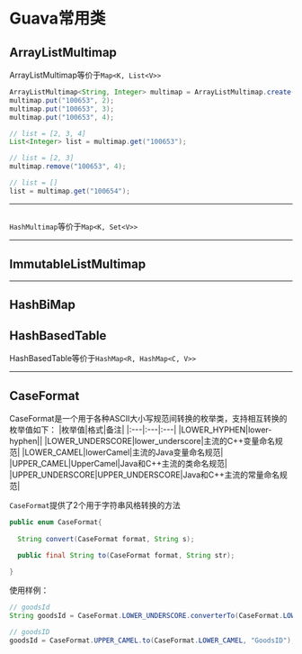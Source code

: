 
# Guava常用类


## <a name ="ArrayListMultimap">ArrayListMultimap</a>
ArrayListMultimap等价于`Map<K, List<V>>`

```java
ArrayListMultimap<String, Integer> multimap = ArrayListMultimap.create();
multimap.put("100653", 2);
multimap.put("100653", 3);
multimap.put("100653", 4);

// list = [2, 3, 4]
List<Integer> list = multimap.get("100653");

// list = [2, 3]
multimap.remove("100653", 4);

// list = []
list = multimap.get("100654");

```


----
## <a name="HashMultimap"></a>

`HashMultimap`等价于`Map<K, Set<V>>`



----
## <a name="ImmutableListMultimap">ImmutableListMultimap</a>



  
----
## <a name ="HashBiMap">HashBiMap</a>



## <a name="HashBasedTable">HashBasedTable</a>
HashBasedTable等价于`HashMap<R, HashMap<C, V>>`



---
## <a name="CaseFormat">CaseFormat</a>

CaseFormat是一个用于各种ASCII大小写规范间转换的枚举类，支持相互转换的枚举值如下：
|枚举值|格式|备注|
|:---|:---|:---|
|LOWER_HYPHEN|lower-hyphen||
|LOWER_UNDERSCORE|lower_underscore|主流的C++变量命名规范|
|LOWER_CAMEL|lowerCamel|主流的Java变量命名规范|
|UPPER_CAMEL|UpperCamel|Java和C++主流的类命名规范|
|UPPER_UNDERSCORE|UPPER_UNDERSCORE|Java和C++主流的常量命名规范|


`CaseFormat`提供了2个用于字符串风格转换的方法
```java
public enum CaseFormat{
  
  String convert(CaseFormat format, String s);
  
  public final String to(CaseFormat format, String str);

}

```

使用样例：
```java
// goodsId
String goodsId = CaseFormat.LOWER_UNDERSCORE.converterTo(CaseFormat.LOWER_CAMEL).convert("goods_id");

// goodsID
goodsId = CaseFormat.UPPER_CAMEL.to(CaseFormat.LOWER_CAMEL, "GoodsID");
```






